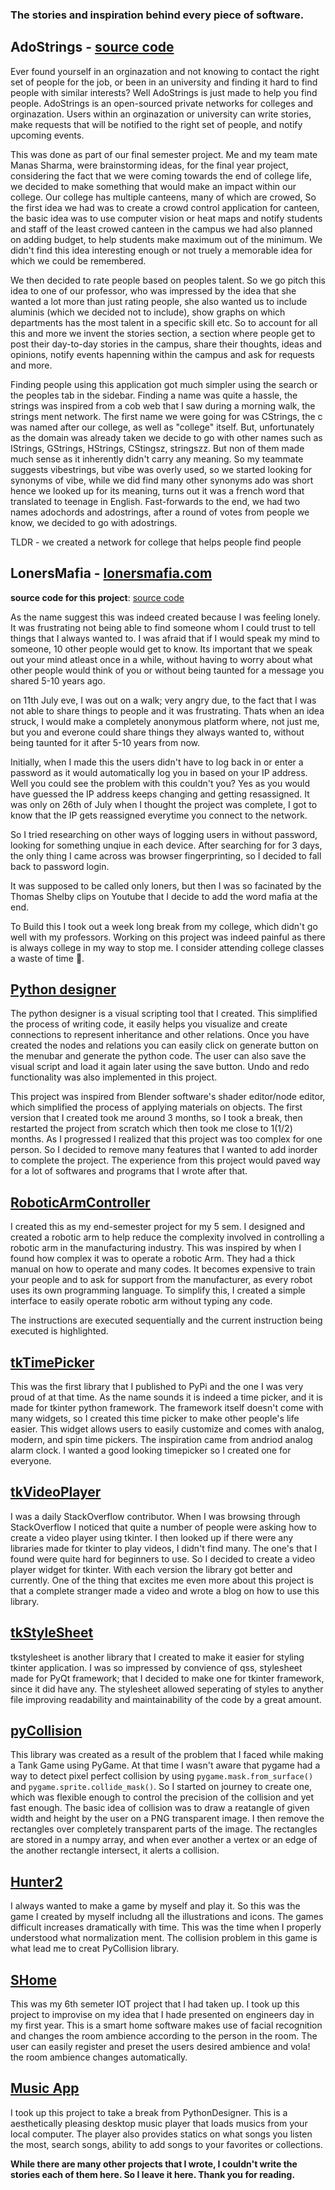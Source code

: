 
### The stories and inspiration behind every piece of software.

## AdoStrings - [source code](https://github.com/PaulleDemon/AdoStrings-support)

Ever found yourself in an orginazation and not knowing to contact the right set of people for the job, or been in an university and finding it hard to find people with similar interests? Well AdoStrings is just made to help you find people. AdoStrings is an open-sourced private networks for colleges and orginazation. Users within an orginazation or university can write stories, make requests that will be notified to the right set of people, and notify upcoming events.

This was done as part of our final semester project. Me and my team mate Manas Sharma, were brainstorming ideas, for the final year project, considering the fact that we were coming towards the end of college life, we decided to make something that would make an impact within our college. Our college has multiple canteens, many of which are crowed, So the first idea we had was to create a crowd control application for canteen, the basic idea was to use computer vision or heat maps and notify students and staff of the least crowed canteen in the campus we had also planned on adding budget, to help students make maximum out of the minimum. We didn't find this idea interesting enough or not truely a memorable idea for which we could be remembered.

We then decided to rate people based on peoples talent. So we go pitch this idea to one of our professor, who was impressed by the idea that she wanted a lot more than just rating people, she also wanted us to include aluminis (which we decided not to include), show graphs on which departments has the most talent in a specific skill etc. So to account for all this and more we invent the stories section, a section where people get to post their day-to-day stories in the campus, share their thoughts, ideas and opinions, notify events hapenning within the campus and ask for requests and more.

Finding people using this application got much simpler using the search or the peoples tab in the sidebar. Finding a name was quite a hassle, the strings was inspired from a cob web that I saw during a morning walk, the strings ment network. The first name we were going for was CStrings, the c was named after our college, as well as "college" itself. But, unfortunately as the domain was already taken we decide to go with other names such as IStrings, GStrings, HStrings, CStingsz, stringszz. But non of them made much sense as it inherently didn't carry any meaning. So my teammate suggests vibestrings, but vibe was overly used, so we started looking for synonyms of vibe, while we did find many other synonyms ado was short hence we looked up for its meaning, turns out it was a french word that translated to teenage in English. Fast-forwards to the end, we had two names adochords and adostrings, after a round of votes from people we know, we decided to go with adostrings.

TLDR - we created a network for college that helps people find people


## LonersMafia - [lonersmafia.com](lonersmafia.com) 

**source code for this project**: [source code](https://github.com/PaulleDemon/LonersMafia-support#source-code)

As the name suggest this was indeed created because I was feeling lonely. It was frustrating not being able to find someone whom I could trust to tell things that I always wanted to. I was afraid that if I would speak my mind to someone, 10 other people would get to know. Its important that we speak out your mind atleast once in a while, without having to worry about what other people would think of you or without being taunted for a message you shared 5-10 years ago. 

on 11th July eve, I was out on a walk; very angry due, to the fact that I was not able to share things to people and it was frustrating. Thats when an idea struck, I would make a completely anonymous platform where, not just me, but you and everone could share things they always wanted to, without being taunted for it after 5-10 years from now.  

Initially, when I made this the users didn't have to log back in or enter a password as it would automatically log you in based on your IP address. Well you could see the problem with this couldn't you? Yes as you would have guessed the IP address keeps changing and getting resassigned. It was only on 26th of July when I thought the project was complete, I got to know that the IP gets reassigned everytime you connect to the network. 

So I tried researching on other ways of logging users in without password, looking for something unqiue in each device. After searching for for 3 days, the only thing I came across was browser fingerprinting, so I decided to fall back to password login.  

It was supposed to be called only loners, but then I was so facinated by the Thomas Shelby clips on Youtube that I decide to add the word mafia at the end. 

To Build this I took out a week long break from my college, which didn't go well with my professors. Working on this project was indeed painful as there is always college in my way to stop me. I consider attending college classes a waste of time 🤪. 



## [Python designer](https://github.com/PaulleDemon/PythonDesigner)

The python designer is a visual scripting tool that I created. This simplified the process of writing code, it easily helps you visualize and create connections to represent inheritance and other relations. Once you have created the nodes and relations you can easily click on generate button on the menubar and generate the python code. The user can also save the visual script and load it again later using the save button. Undo and redo functionality was also implemented in this project.

This project was inspired from Blender software's shader editor/node editor, which simplified the process of applying materials on objects. The first version that I created took me around 3 months, so I took a break, then restarted the project from scratch which then took me close to 1(1/2) months. As I progressed I realized that this project was too complex for one person. So I decided to remove many features that I wanted to add inorder to complete the project. The experience from this project would paved way for a lot of softwares and programs that I wrote after that.


## [RoboticArmController](https://github.com/PaulleDemon/RoboticArmController)

I created this as my end-semester project for my 5 sem. I designed and created a robotic arm to help reduce the complexity involved in controlling a robotic arm in the manufacturing industry. This was inspired by when I found how complex it was to operate a robotic Arm. They had a thick manual on how to operate and many codes. It becomes expensive to train your people and to ask for support from the manufacturer, as every robot uses its own programming language. To simplify this, I created a simple interface to easily operate robotic arm without typing any code.

The instructions are executed sequentially and the current instruction being executed is highlighted.


## [tkTimePicker](https://github.com/PaulleDemon/tkTimePicker)

This was the first library that I published to PyPi and the one I was very proud of at that time. As the name sounds it is indeed a time picker, and it is made for tkinter python framework. The framework itself doesn't come with many widgets, so I created this time picker to make other people's life easier. This widget allows users to easily customize and comes with analog, modern, and spin time pickers.  The inspiration came from andriod analog alarm clock. I wanted a good looking timepicker so I created one for everyone. 


## [tkVideoPlayer](https://github.com/PaulleDemon/tkVideoPlayer)

I was a daily StackOverflow contributor. When I was browsing through StackOverflow I noticed that quite a number of people were asking how to create a video player using tkinter. I then looked up if there were any libraries made for tkinter to play videos, I didn't find many. The one's that I found were quite hard for beginners to use. So I decided to create a video player widget for tkinter. With each version the library got better and currently. One of the thing that excites me even more about this project is that a complete stranger made a video and wrote a blog on how to use this library.


## [tkStyleSheet](https://github.com/PaulleDemon/tkStyleSheet)

tkstylesheet is another library that I created to make it easier for styling tkinter application. I was so impressed by convience of qss, stylesheet made for PyQt framework; that I decided to make one for tkinter framework, since it did have any. The stylesheet allowed seperating of styles to anyther file improving readability and maintainability of the code by a great amount.


## [pyCollision](https://github.com/PaulleDemon/PyCollision)

This library was created as a result of the problem that I faced while making a Tank Game using PyGame. At that time I wasn't aware that pygame had a way to detect pixel perfect collision by using `pygame.mask.from_surface()` and `pygame.sprite.collide_mask()`. So I started on journey to create one, which was flexible enough to control the precision of the collision and yet fast enough. The basic idea of collision was to draw a reatangle of given width and height by the user on a PNG transparent image. I then remove the rectangles over completely transparent parts of the image. The rectangles are stored in a numpy array, and when ever another a vertex or an edge of the another rectangle intersect, it alerts a collision.

## [Hunter2](https://github.com/PaulleDemon/Hunter2)

I always wanted to make a game by myself and play it. So this was the game I created by myself includng all the illustrations and icons. The games difficult increases dramatically with time. This was the time when I properly understood what normalization ment. The collision problem in this game is what lead me to creat PyCollision library.


## [SHome](https://github.com/PaulleDemon/SHomes)

This was my 6th semeter IOT project that I had taken up. I took up this project to improvise on my idea that I hade presented on engineers day in my first year. This is a smart home software makes use of facial recognition and changes the room ambience according to the person in the room.
The user can easily register and preset the users desired ambience and vola! the room ambience changes automatically.


## [Music App](https://github.com/PaulleDemon/MusicApp)

I took up this project to take a break from PythonDesigner. This is a aesthetically pleasing desktop music player that loads musics from your local computer. The player also provides statics on what songs you listen the most, search songs, ability to add songs to your favorites or collections.


**While there are many other projects that I wrote, I couldn't write the stories each of them here. So I leave it here. Thank you for reading.**
